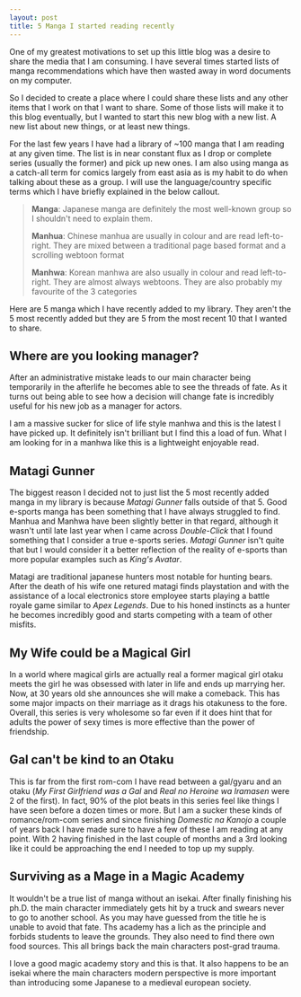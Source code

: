 ```yaml
---
layout: post
title: 5 Manga I started reading recently
---
```


One of my greatest motivations to set up this little blog was a desire to share
the media that I am consuming. I have several times started lists of manga
recommendations which have then wasted away in word documents on my computer.

So I decided to create a place where I could share these lists and any other
items that I work on that I want to share. Some of those lists will make it to
this blog eventually, but I wanted to start this new blog with a new list. A
new list about new things, or at least new things.

For the last few years I have had a library of ~100 manga that I am reading at
any given time. The list is in near constant flux as I drop or complete series
(usually the former) and pick up new ones. I am also using manga as a catch-all
term for comics largely from east asia as is my habit to do when talking about 
these as a group. I will use the language/country specific terms which I have
briefly explained in the below callout.

> **Manga**: Japanese manga are definitely the most well-known group so I shouldn't need to explain them.
> 
> **Manhua**: Chinese manhua are usually in colour and are read left-to-right.
> They are mixed between a traditional page based format and a scrolling 
> webtoon format
>
> **Manhwa**: Korean manhwa are also usually in colour and read left-to-right.
> They are almost always webtoons. They are also probably my favourite of the 3
> categories

Here are 5 manga which I have recently added to my library. They aren't the 5
most recently added but they are 5 from the most recent 10 that I wanted to
share.

## Where are you looking manager?

After an administrative mistake leads to our main character being temporarily
in the afterlife he becomes able to see the threads of fate. As it turns out
being able to see how a decision will change fate is incredibly useful for his
new job as a manager for actors.

I am a massive sucker for slice of life style manhwa and this is the latest I
have picked up. It definitely isn't brilliant but I find this a load of fun.
What I am looking for in a manhwa like this is a lightweight enjoyable read.

## Matagi Gunner

The biggest reason I decided not to just list the 5 most recently added manga 
in my library is because *Matagi Gunner* falls outside of that 5. Good e-sports
manga has been something that I have always struggled to find. Manhua and
Manhwa have been slightly better in that regard, although it wasn't until 
late last year when I came across *Double-Click* that I found something that 
I consider a true e-sports series. *Matagi Gunner* isn't quite that but I 
would consider it a better reflection of the reality of e-sports than more 
popular examples such as *King's Avatar*.

Matagi are traditional japanese hunters most notable for hunting bears. After 
the death of his wife one retured matagi finds playstation and with the 
assistance of a local electronics store employee starts playing a battle royale
game similar to *Apex Legends*. Due to his honed instincts as a hunter he
becomes incredibly good and starts competing with a team of other misfits.

## My Wife could be a Magical Girl

In a world where magical girls are actually real a former magical girl otaku
meets the girl he was obsessed with later in life and ends up marrying her.
Now, at 30 years old she announces she will make a comeback. This has some
major impacts on their marriage as it drags his otakuness to the fore. Overall,
this series is very wholesome so far even if it does hint that for adults the 
power of sexy times is more effective than the power of friendship.

## Gal can't be kind to an Otaku

This is far from the first rom-com I have read between a gal/gyaru and an otaku
(*My First Girlfriend was a Gal* and *Real no Heroine wa Iramasen* were 2 of 
the first). In fact, 90% of the plot beats in this series feel like things I
have seen before a dozen times or more. But I am a sucker these kinds of
romance/rom-com series and since finishing *Domestic na Kanojo* a couple of
years back I have made sure to have a few of these I am reading at any point.
With 2 having finished in the last couple of months and a 3rd looking like it
could be approaching the end I needed to top up my supply.

## Surviving as a Mage in a Magic Academy

It wouldn't be a true list of manga without an isekai. After finally finishing
his ph.D. the main character immediately gets hit by a truck and swears never
to go to another school. As you may have guessed from the title he is unable to
avoid that fate. Ths academy has a lich as the principle and forbids students
to leave the grounds. They also need to find there own food sources. This all
brings back the main characters post-grad trauma.

I love a good magic academy story and this is that. It also happens to be an
isekai where the main characters modern perspective is more important than
introducing some Japanese to a medieval european society.
